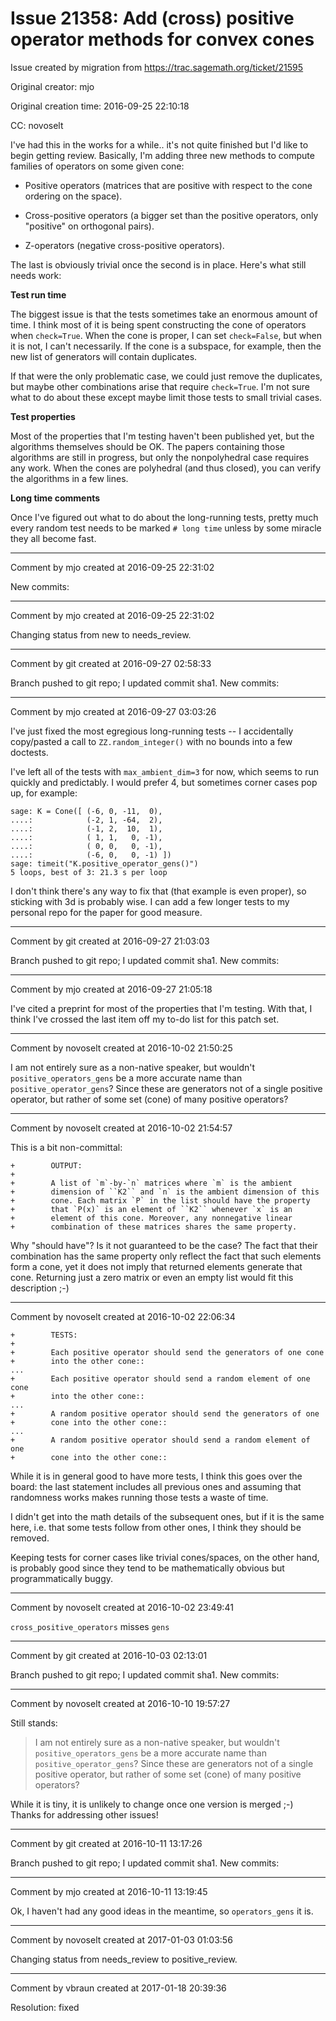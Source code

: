 # Issue 21358: Add (cross) positive operator methods for convex cones

Issue created by migration from https://trac.sagemath.org/ticket/21595

Original creator: mjo

Original creation time: 2016-09-25 22:10:18

CC:  novoselt

I've had this in the works for a while.. it's not quite finished but I'd like to begin getting review. Basically, I'm adding three new methods to compute families of operators on some given cone:

  * Positive operators (matrices that are positive with respect to the cone ordering on the space).

  * Cross-positive operators (a bigger set than the positive operators, only "positive" on orthogonal pairs).

  * Z-operators (negative cross-positive operators).

The last is obviously trivial once the second is in place. Here's what still needs work:

**Test run time**

The biggest issue is that the tests sometimes take an enormous amount of time. I think most of it is being spent constructing the cone of operators when `check=True`. When the cone is proper, I can set `check=False`, but when it is not, I can't necessarily. If the cone is a subspace, for example, then the new list of generators will contain duplicates.

If that were the only problematic case, we could just remove the duplicates, but maybe other combinations arise that require `check=True`. I'm not sure what to do about these except maybe limit those tests to small trivial cases.

**Test properties**

Most of the properties that I'm testing haven't been published yet, but the algorithms themselves should be OK. The papers containing those algorithms are still in progress, but only the nonpolyhedral case requires any work. When the cones are polyhedral (and thus closed), you can verify the algorithms in a few lines.

**Long time comments**

Once I've figured out what to do about the long-running tests, pretty much every random test needs to be marked `# long time` unless by some miracle they all become fast.


---

Comment by mjo created at 2016-09-25 22:31:02

New commits:


---

Comment by mjo created at 2016-09-25 22:31:02

Changing status from new to needs_review.


---

Comment by git created at 2016-09-27 02:58:33

Branch pushed to git repo; I updated commit sha1. New commits:


---

Comment by mjo created at 2016-09-27 03:03:26

I've just fixed the most egregious long-running tests -- I accidentally copy/pasted a call to `ZZ.random_integer()` with no bounds into a few doctests.

I've left all of the tests with `max_ambient_dim=3` for now, which seems to run quickly and predictably. I would prefer 4, but sometimes corner cases pop up, for example:


```
sage: K = Cone([ (-6, 0, -11,  0),
....:            (-2, 1, -64,  2),
....:            (-1, 2,  10,  1),
....:            ( 1, 1,   0, -1),
....:            ( 0, 0,   0, -1),
....:            (-6, 0,   0, -1) ])
sage: timeit("K.positive_operator_gens()")
5 loops, best of 3: 21.3 s per loop
```


I don't think there's any way to fix that (that example is even proper), so sticking with 3d is probably wise. I can add a few longer tests to my personal repo for the paper for good measure.


---

Comment by git created at 2016-09-27 21:03:03

Branch pushed to git repo; I updated commit sha1. New commits:


---

Comment by mjo created at 2016-09-27 21:05:18

I've cited a preprint for most of the properties that I'm testing. With that, I think I've crossed the last item off my to-do list for this patch set.


---

Comment by novoselt created at 2016-10-02 21:50:25

I am not entirely sure as a non-native speaker, but wouldn't `positive_operators_gens` be a more accurate name than `positive_operator_gens`? Since these are generators not of a single positive operator, but rather of some set (cone) of many positive operators?


---

Comment by novoselt created at 2016-10-02 21:54:57

This is a bit non-committal:

```
+        OUTPUT:
+
+        A list of `m`-by-`n` matrices where `m` is the ambient
+        dimension of ``K2`` and `n` is the ambient dimension of this
+        cone. Each matrix `P` in the list should have the property
+        that `P(x)` is an element of ``K2`` whenever `x` is an
+        element of this cone. Moreover, any nonnegative linear
+        combination of these matrices shares the same property.
```

Why "should have"? Is it not guaranteed to be the case? The fact that their combination has the same property only reflect the fact that such elements form a cone, yet it does not imply that returned elements generate that cone. Returning just a zero matrix or even an empty list would fit this description ;-)


---

Comment by novoselt created at 2016-10-02 22:06:34


```
+        TESTS:
+
+        Each positive operator should send the generators of one cone
+        into the other cone::
...
+        Each positive operator should send a random element of one cone
+        into the other cone::
...
+        A random positive operator should send the generators of one
+        cone into the other cone::
...
+        A random positive operator should send a random element of one
+        cone into the other cone::
```

While it is in general good to have more tests, I think this goes over the board: the last statement includes all previous ones and assuming that randomness works makes running those tests a waste of time.

I didn't get into the math details of the subsequent ones, but if it is the same here, i.e. that some tests follow from other ones, I think they should be removed.

Keeping tests for corner cases like trivial cones/spaces, on the other hand, is probably good since they tend to be mathematically obvious but programmatically buggy.


---

Comment by novoselt created at 2016-10-02 23:49:41

`cross_positive_operators` misses `gens`


---

Comment by git created at 2016-10-03 02:13:01

Branch pushed to git repo; I updated commit sha1. New commits:


---

Comment by novoselt created at 2016-10-10 19:57:27

Still stands:
> I am not entirely sure as a non-native speaker, but wouldn't `positive_operators_gens` be a more accurate name than `positive_operator_gens`? Since these are generators not of a single positive operator, but rather of some set (cone) of many positive operators?

While it is tiny, it is unlikely to change once one version is merged ;-) Thanks for addressing other issues!


---

Comment by git created at 2016-10-11 13:17:26

Branch pushed to git repo; I updated commit sha1. New commits:


---

Comment by mjo created at 2016-10-11 13:19:45

Ok, I haven't had any good ideas in the meantime, so `operators_gens` it is.


---

Comment by novoselt created at 2017-01-03 01:03:56

Changing status from needs_review to positive_review.


---

Comment by vbraun created at 2017-01-18 20:39:36

Resolution: fixed
